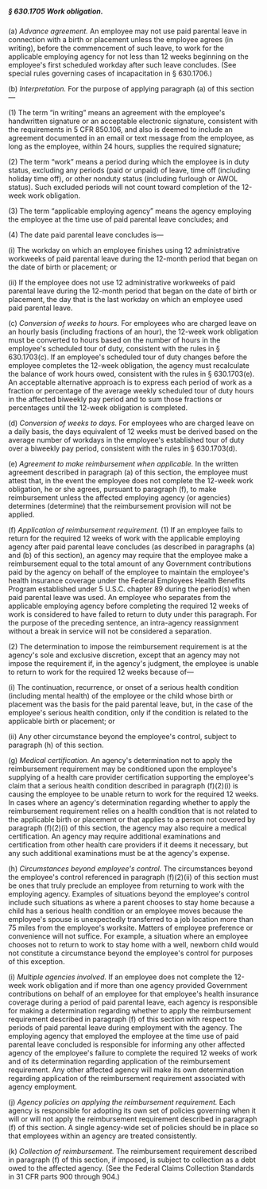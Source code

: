 ##### § 630.1705 Work obligation. #####

(a) *Advance agreement.* An employee may not use paid parental leave in connection with a birth or placement unless the employee agrees (in writing), before the commencement of such leave, to work for the applicable employing agency for not less than 12 weeks beginning on the employee's first scheduled workday after such leave concludes. (See special rules governing cases of incapacitation in § 630.1706.)

(b) *Interpretation.* For the purpose of applying paragraph (a) of this section—

(1) The term “in writing” means an agreement with the employee's handwritten signature or an acceptable electronic signature, consistent with the requirements in 5 CFR 850.106, and also is deemed to include an agreement documented in an email or text message from the employee, as long as the employee, within 24 hours, supplies the required signature;

(2) The term “work” means a period during which the employee is in duty status, excluding any periods (paid or unpaid) of leave, time off (including holiday time off), or other nonduty status (including furlough or AWOL status). Such excluded periods will not count toward completion of the 12-week work obligation.

(3) The term “applicable employing agency” means the agency employing the employee at the time use of paid parental leave concludes; and

(4) The date paid parental leave concludes is—

(i) The workday on which an employee finishes using 12 administrative workweeks of paid parental leave during the 12-month period that began on the date of birth or placement; or

(ii) If the employee does not use 12 administrative workweeks of paid parental leave during the 12-month period that began on the date of birth or placement, the day that is the last workday on which an employee used paid parental leave.

(c) *Conversion of weeks to hours.* For employees who are charged leave on an hourly basis (including fractions of an hour), the 12-week work obligation must be converted to hours based on the number of hours in the employee's scheduled tour of duty, consistent with the rules in § 630.1703(c). If an employee's scheduled tour of duty changes before the employee completes the 12-week obligation, the agency must recalculate the balance of work hours owed, consistent with the rules in § 630.1703(e). An acceptable alternative approach is to express each period of work as a fraction or percentage of the average weekly scheduled tour of duty hours in the affected biweekly pay period and to sum those fractions or percentages until the 12-week obligation is completed.

(d) *Conversion of weeks to days.* For employees who are charged leave on a daily basis, the days equivalent of 12 weeks must be derived based on the average number of workdays in the employee's established tour of duty over a biweekly pay period, consistent with the rules in § 630.1703(d).

(e) *Agreement to make reimbursement when applicable.* In the written agreement described in paragraph (a) of this section, the employee must attest that, in the event the employee does not complete the 12-week work obligation, he or she agrees, pursuant to paragraph (f), to make reimbursement unless the affected employing agency (or agencies) determines (determine) that the reimbursement provision will not be applied.

(f) *Application of reimbursement requirement.* (1) If an employee fails to return for the required 12 weeks of work with the applicable employing agency after paid parental leave concludes (as described in paragraphs (a) and (b) of this section), an agency may require that the employee make a reimbursement equal to the total amount of any Government contributions paid by the agency on behalf of the employee to maintain the employee's health insurance coverage under the Federal Employees Health Benefits Program established under 5 U.S.C. chapter 89 during the period(s) when paid parental leave was used. An employee who separates from the applicable employing agency before completing the required 12 weeks of work is considered to have failed to return to duty under this paragraph. For the purpose of the preceding sentence, an intra-agency reassignment without a break in service will not be considered a separation.

(2) The determination to impose the reimbursement requirement is at the agency's sole and exclusive discretion, except that an agency may not impose the requirement if, in the agency's judgment, the employee is unable to return to work for the required 12 weeks because of—

(i) The continuation, recurrence, or onset of a serious health condition (including mental health) of the employee or the child whose birth or placement was the basis for the paid parental leave, but, in the case of the employee's serious health condition, only if the condition is related to the applicable birth or placement; or

(ii) Any other circumstance beyond the employee's control, subject to paragraph (h) of this section.

(g) *Medical certification.* An agency's determination not to apply the reimbursement requirement may be conditioned upon the employee's supplying of a health care provider certification supporting the employee's claim that a serious health condition described in paragraph (f)(2)(i) is causing the employee to be unable return to work for the required 12 weeks. In cases where an agency's determination regarding whether to apply the reimbursement requirement relies on a health condition that is not related to the applicable birth or placement or that applies to a person not covered by paragraph (f)(2)(i) of this section, the agency may also require a medical certification. An agency may require additional examinations and certification from other health care providers if it deems it necessary, but any such additional examinations must be at the agency's expense.

(h) *Circumstances beyond employee's control.* The circumstances beyond the employee's control referenced in paragraph (f)(2)(ii) of this section must be ones that truly preclude an employee from returning to work with the employing agency. Examples of situations beyond the employee's control include such situations as where a parent chooses to stay home because a child has a serious health condition or an employee moves because the employee's spouse is unexpectedly transferred to a job location more than 75 miles from the employee's worksite. Matters of employee preference or convenience will not suffice. For example, a situation where an employee chooses not to return to work to stay home with a well, newborn child would not constitute a circumstance beyond the employee's control for purposes of this exception.

(i) *Multiple agencies involved.* If an employee does not complete the 12-week work obligation and if more than one agency provided Government contributions on behalf of an employee for that employee's health insurance coverage during a period of paid parental leave, each agency is responsible for making a determination regarding whether to apply the reimbursement requirement described in paragraph (f) of this section with respect to periods of paid parental leave during employment with the agency. The employing agency that employed the employee at the time use of paid parental leave concluded is responsible for informing any other affected agency of the employee's failure to complete the required 12 weeks of work and of its determination regarding application of the reimbursement requirement. Any other affected agency will make its own determination regarding application of the reimbursement requirement associated with agency employment.

(j) *Agency policies on applying the reimbursement requirement.* Each agency is responsible for adopting its own set of policies governing when it will or will not apply the reimbursement requirement described in paragraph (f) of this section. A single agency-wide set of policies should be in place so that employees within an agency are treated consistently.

(k) *Collection of reimbursement.* The reimbursement requirement described in paragraph (f) of this section, if imposed, is subject to collection as a debt owed to the affected agency. (See the Federal Claims Collection Standards in 31 CFR parts 900 through 904.)